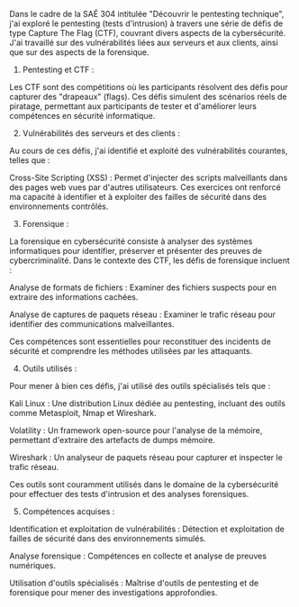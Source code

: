 Dans le cadre de la SAÉ 304 intitulée "Découvrir le pentesting technique", j'ai exploré le pentesting (tests d'intrusion) à travers une série de défis de type Capture The Flag (CTF), couvrant divers aspects de la cybersécurité. J'ai travaillé sur des vulnérabilités liées aux serveurs et aux clients, ainsi que sur des aspects de la forensique.

1. Pentesting et CTF :

Les CTF sont des compétitions où les participants résolvent des défis pour capturer des "drapeaux" (flags). Ces défis simulent des scénarios réels de piratage, permettant aux participants de tester et d'améliorer leurs compétences en sécurité informatique.

2. Vulnérabilités des serveurs et des clients :

Au cours de ces défis, j'ai identifié et exploité des vulnérabilités courantes, telles que :

Cross-Site Scripting (XSS) : Permet d'injecter des scripts malveillants dans des pages web vues par d'autres utilisateurs.
Ces exercices ont renforcé ma capacité à identifier et à exploiter des failles de sécurité dans des environnements contrôlés.

3. Forensique :

La forensique en cybersécurité consiste à analyser des systèmes informatiques pour identifier, préserver et présenter des preuves de cybercriminalité. Dans le contexte des CTF, les défis de forensique incluent :

Analyse de formats de fichiers : Examiner des fichiers suspects pour en extraire des informations cachées.

Analyse de captures de paquets réseau : Examiner le trafic réseau pour identifier des communications malveillantes.

Ces compétences sont essentielles pour reconstituer des incidents de sécurité et comprendre les méthodes utilisées par les attaquants.

4. Outils utilisés :

Pour mener à bien ces défis, j'ai utilisé des outils spécialisés tels que :

Kali Linux : Une distribution Linux dédiée au pentesting, incluant des outils comme Metasploit, Nmap et Wireshark.

Volatility : Un framework open-source pour l'analyse de la mémoire, permettant d'extraire des artefacts de dumps mémoire.

Wireshark : Un analyseur de paquets réseau pour capturer et inspecter le trafic réseau.

Ces outils sont couramment utilisés dans le domaine de la cybersécurité pour effectuer des tests d'intrusion et des analyses forensiques.

5. Compétences acquises :

Identification et exploitation de vulnérabilités : Détection et exploitation de failles de sécurité dans des environnements simulés.

Analyse forensique : Compétences en collecte et analyse de preuves numériques.

Utilisation d'outils spécialisés : Maîtrise d'outils de pentesting et de forensique pour mener des investigations approfondies.
